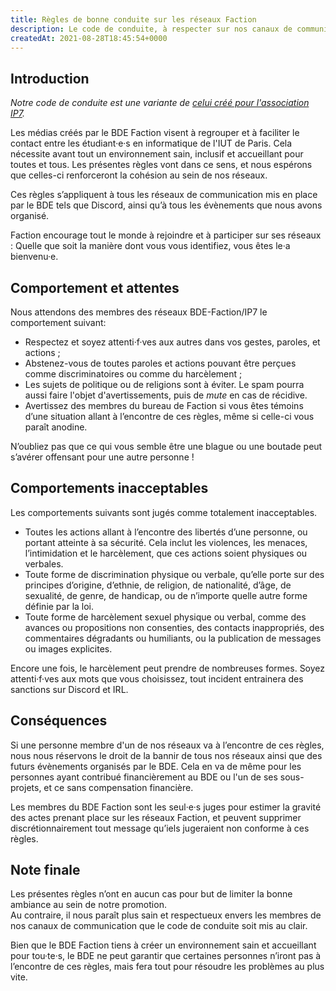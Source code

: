 ```yaml
---
title: Règles de bonne conduite sur les réseaux Faction
description: Le code de conduite, à respecter sur nos canaux de communication (ie. serveurs discord)
createdAt: 2021-08-28T18:45:54+0000
---
```


## Introduction

*Notre code de conduite est une variante de [celui créé pour l'association IP7](http://ip7.informatique.univ-paris-diderot.fr:8080/coc/).*

Les médias créés par le BDE Faction visent à regrouper et à faciliter le contact entre les étudiant·e·s en informatique de l'IUT de Paris. Cela nécessite avant tout un environnement sain, inclusif et accueillant pour toutes et tous. Les présentes règles vont dans ce sens, et nous espérons que celles-ci renforceront la cohésion au sein de nos réseaux.

Ces règles s’appliquent à tous les réseaux de communication mis en place par le BDE tels que Discord, ainsi qu’à tous les évènements que nous avons organisé.

Faction encourage tout le monde à rejoindre et à participer sur ses réseaux : Quelle que soit la manière dont vous vous identifiez, vous êtes le·a bienvenu·e.

## Comportement et attentes

Nous attendons des membres des réseaux BDE-Faction/IP7 le comportement suivant:

* Respectez et soyez attenti·f·ves aux autres dans vos gestes, paroles, et actions ;
* Abstenez-vous de toutes paroles et actions pouvant être perçues comme discriminatoires ou comme du harcèlement ;
* Les sujets de politique ou de religions sont à éviter. Le spam pourra aussi faire l'objet d'avertissements, puis de *mute* en cas de récidive.
* Avertissez des membres du bureau de Faction si vous êtes témoins d’une situation allant à l’encontre de ces règles, même si celle-ci vous paraît anodine.

N’oubliez pas que ce qui vous semble être une blague ou une boutade peut s’avérer offensant pour une autre personne !

## Comportements inacceptables

Les comportements suivants sont jugés comme totalement inacceptables.

* Toutes les actions allant à l’encontre des libertés d’une personne, ou portant atteinte à sa sécurité. Cela inclut les violences, les menaces, l’intimidation et le harcèlement, que ces actions soient physiques ou verbales.
* Toute forme de discrimination physique ou verbale, qu’elle porte sur des principes d’origine, d’ethnie, de religion, de nationalité, d’âge, de sexualité, de genre, de handicap, ou de n’importe quelle autre forme définie par la loi.
* Toute forme de harcèlement sexuel physique ou verbal, comme des avances ou propositions non consenties, des contacts inappropriés, des commentaires dégradants ou humiliants, ou la publication de messages ou images explicites.

Encore une fois, le harcèlement peut prendre de nombreuses formes. Soyez attenti·f·ves aux mots que vous choisissez, tout incident entrainera des sanctions sur Discord et IRL.


## Conséquences

Si une personne membre d'un de nos réseaux va à l’encontre de ces règles, nous nous réservons le droit de la bannir de tous nos réseaux ainsi que des futurs évènements organisés par le BDE. Cela en va de même pour les personnes ayant contribué financièrement au BDE ou l'un de ses sous-projets, et ce sans compensation financière.

Les membres du BDE Faction sont les seul·e·s juges pour estimer la gravité des actes prenant place sur les réseaux Faction, et peuvent supprimer discrétionnairement tout message qu’iels jugeraient non conforme à ces règles.


## Note finale

Les présentes règles n’ont en aucun cas pour but de limiter la bonne ambiance au sein de notre promotion.  
Au contraire, il nous paraît plus sain et respectueux envers les membres de nos canaux de communication que le code de conduite soit mis au clair.

Bien que le BDE Faction tiens à créer un environnement sain et accueillant pour tou·te·s, le BDE ne peut garantir que certaines personnes n’iront pas à l’encontre de ces règles, mais fera tout pour résoudre les problèmes au plus vite.

